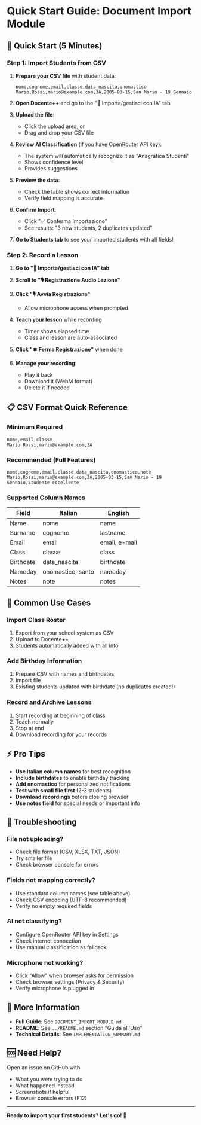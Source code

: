# Quick Start Guide: Document Import Module

## 🚀 Quick Start (5 Minutes)

### Step 1: Import Students from CSV

1. **Prepare your CSV file** with student data:
   ```csv
   nome,cognome,email,classe,data_nascita,onomastico
   Mario,Rossi,mario@example.com,3A,2005-03-15,San Mario - 19 Gennaio
   ```

2. **Open Docente++** and go to the "🤖 Importa/gestisci con IA" tab

3. **Upload the file**:
   - Click the upload area, or
   - Drag and drop your CSV file

4. **Review AI Classification** (if you have OpenRouter API key):
   - The system will automatically recognize it as "Anagrafica Studenti"
   - Shows confidence level
   - Provides suggestions

5. **Preview the data**:
   - Check the table shows correct information
   - Verify field mapping is accurate

6. **Confirm Import**:
   - Click "✅ Conferma Importazione"
   - See results: "3 new students, 2 duplicates updated"

7. **Go to Students tab** to see your imported students with all fields!

### Step 2: Record a Lesson

1. **Go to "🤖 Importa/gestisci con IA" tab**

2. **Scroll to "🎙️ Registrazione Audio Lezione"**

3. **Click "🎙️ Avvia Registrazione"**
   - Allow microphone access when prompted

4. **Teach your lesson** while recording
   - Timer shows elapsed time
   - Class and lesson are auto-associated

5. **Click "⏹️ Ferma Registrazione"** when done

6. **Manage your recording**:
   - Play it back
   - Download it (WebM format)
   - Delete it if needed

## 📋 CSV Format Quick Reference

### Minimum Required

```csv
nome,email,classe
Mario Rossi,mario@example.com,3A
```

### Recommended (Full Features)

```csv
nome,cognome,email,classe,data_nascita,onomastico,note
Mario,Rossi,mario@example.com,3A,2005-03-15,San Mario - 19 Gennaio,Studente eccellente
```

### Supported Column Names

| Field | Italian | English |
|-------|---------|---------|
| Name | nome | name |
| Surname | cognome | lastname |
| Email | email | email, e-mail |
| Class | classe | class |
| Birthdate | data_nascita | birthdate |
| Nameday | onomastico, santo | nameday |
| Notes | note | notes |

## 🎯 Common Use Cases

### Import Class Roster
1. Export from your school system as CSV
2. Upload to Docente++
3. Students automatically added with all info

### Add Birthday Information
1. Prepare CSV with names and birthdates
2. Import file
3. Existing students updated with birthdate (no duplicates created!)

### Record and Archive Lessons
1. Start recording at beginning of class
2. Teach normally
3. Stop at end
4. Download recording for your records

## ⚡ Pro Tips

- **Use Italian column names** for best recognition
- **Include birthdates** to enable birthday tracking
- **Add onomastico** for personalized notifications
- **Test with small file first** (2-3 students)
- **Download recordings** before closing browser
- **Use notes field** for special needs or important info

## 🐛 Troubleshooting

### File not uploading?
- Check file format (CSV, XLSX, TXT, JSON)
- Try smaller file
- Check browser console for errors

### Fields not mapping correctly?
- Use standard column names (see table above)
- Check CSV encoding (UTF-8 recommended)
- Verify no empty required fields

### AI not classifying?
- Configure OpenRouter API key in Settings
- Check internet connection
- Use manual classification as fallback

### Microphone not working?
- Click "Allow" when browser asks for permission
- Check browser settings (Privacy & Security)
- Verify microphone is plugged in

## 📖 More Information

- **Full Guide**: See `DOCUMENT_IMPORT_MODULE.md`
- **README**: See `../README.md` section "Guida all'Uso"
- **Technical Details**: See `IMPLEMENTATION_SUMMARY.md`

## 🆘 Need Help?

Open an issue on GitHub with:
- What you were trying to do
- What happened instead
- Screenshots if helpful
- Browser console errors (F12)

---

**Ready to import your first students? Let's go! 🚀**
